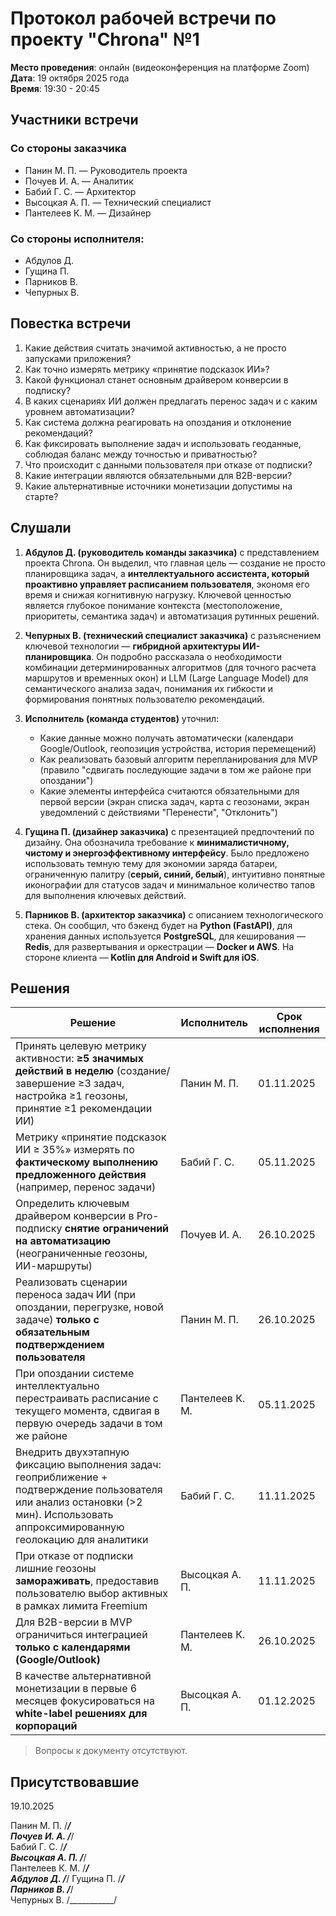 # Протокол рабочей встречи по проекту "Chrona" №1

**Место проведения**: онлайн (видеоконференция на платформе Zoom)  
**Дата**: 19 октября 2025 года  
**Время**: 19:30 - 20:45

## Участники встречи

### Со стороны заказчика
- Панин М. П. — Руководитель проекта
- Почуев И. А. — Аналитик
- Бабий Г. С. — Архитектор
- Высоцкая А. П. — Технический специалист
- Пантелеев К. М. — Дизайнер

### Со стороны исполнителя:
- Абдулов Д.
- Гущина П.
- Парников В.
- Чепурных В.

## Повестка встречи

1. Какие действия считать значимой активностью, а не просто запусками приложения?
2. Как точно измерять метрику «принятие подсказок ИИ»?
3. Какой функционал станет основным драйвером конверсии в подписку?
4. В каких сценариях ИИ должен предлагать перенос задач и с каким уровнем автоматизации?
5. Как система должна реагировать на опоздания и отклонение рекомендаций?
6. Как фиксировать выполнение задач и использовать геоданные, соблюдая баланс между точностью и приватностью?
7. Что происходит с данными пользователя при отказе от подписки?
8. Какие интеграции являются обязательными для B2B-версии?
9. Какие альтернативные источники монетизации допустимы на старте?

## Слушали

1. **Абдулов Д. (руководитель команды заказчика)** с представлением проекта Chrona. Он выделил, что главная цель — создание не просто планировщика задач, а **интеллектуального ассистента, который проактивно управляет расписанием пользователя**, экономя его время и снижая когнитивную нагрузку. Ключевой ценностью является глубокое понимание контекста (местоположение, приоритеты, семантика задач) и автоматизация рутинных решений.

2. **Чепурных В. (технический специалист заказчика)** с разъяснением ключевой технологии — **гибридной архитектуры ИИ-планировщика**. Он подробно рассказала о необходимости комбинации детерминированных алгоритмов (для точного расчета маршрутов и временных окон) и LLM (Large Language Model) для семантического анализа задач, понимания их гибкости и формирования понятных пользователю рекомендаций.

3. **Исполнитель (команда студентов)** уточнил:
   - Какие данные можно получать автоматически (календари Google/Outlook, геопозиция устройства, история перемещений)
   - Как реализовать базовый алгоритм перепланирования для MVP (правило "сдвигать последующие задачи в том же районе при опоздании")
   - Какие элементы интерфейса считаются обязательными для первой версии (экран списка задач, карта с геозонами, экран уведомлений с действиями "Перенести", "Отклонить")

4. **Гущина П. (дизайнер заказчика)** с презентацией предпочтений по дизайну. Она обозначила требование к **минималистичному, чистому и энергоэффективному интерфейсу**. Было предложено использовать темную тему для экономии заряда батареи, ограниченную палитру (**серый, синий, белый**), интуитивно понятные иконографии для статусов задач и минимальное количество тапов для выполнения ключевых действий.

5. **Парников В. (архитектор заказчика)** с описанием технологического стека. Он сообщил, что бэкенд будет на **Python (FastAPI)**, для хранения данных используется **PostgreSQL**, для кеширования — **Redis**, для развертывания и оркестрации — **Docker и AWS**. На стороне клиента — **Kotlin для Android и Swift для iOS**.

## Решения

| Решение | Исполнитель | Срок исполнения |
|---------|-------------|-----------------|
| Принять целевую метрику активности: **≥5 значимых действий в неделю** (создание/завершение ≥3 задач, настройка ≥1 геозоны, принятие ≥1 рекомендации ИИ) | Панин М. П. | 01.11.2025 |
| Метрику «принятие подсказок ИИ ≥ 35%» измерять по **фактическому выполнению предложенного действия** (например, перенос задачи) | Бабий Г. С. | 05.11.2025 |
| Определить ключевым драйвером конверсии в Pro-подписку **снятие ограничений на автоматизацию** (неограниченные геозоны, ИИ-маршруты) | Почуев И. А. | 26.10.2025 |
| Реализовать сценарии переноса задач ИИ (при опоздании, перегрузке, новой задаче) **только с обязательным подтверждением пользователя** | Панин М. П. | 26.10.2025 |
| При опоздании системе интеллектуально перестраивать расписание с текущего момента, сдвигая в первую очередь задачи в том же районе | Пантелеев К. М. | 05.11.2025 |
| Внедрить двухэтапную фиксацию выполнения задач: геоприближение + подтверждение пользователя или анализ остановки (>2 мин). Использовать аппроксимированную геолокацию для аналитики | Бабий Г. С. | 11.11.2025 |
| При отказе от подписки лишние геозоны **замораживать**, предоставив пользователю выбор активных в рамках лимита Freemium | Высоцкая А. П. | 11.11.2025 |
| Для B2B-версии в MVP ограничиться интеграцией **только с календарями (Google/Outlook)** | Пантелеев К. М. | 26.10.2025 |
| В качестве альтернативной монетизации в первые 6 месяцев фокусироваться на **white-label решениях для корпораций** | Высоцкая А. П. | 01.12.2025 |

> Вопросы к документу отсутствуют.

## Присутствовавшие

19.10.2025

Панин М. П. /___________/  
Почуев И. А. /___________/  
Бабий Г. С. /___________/  
Высоцкая А. П. /___________/  
Пантелеев К. М. /___________/  
Абдулов Д. /___________/ 
Гущина П. /___________/  
Парников В. /___________/  
Чепурных В. /___________/
